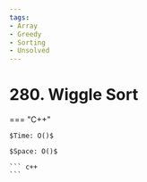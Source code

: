 ```yaml
---
tags:
- Array
- Greedy
- Sorting
- Unsolved
---
```



# 280. Wiggle Sort

=== "C++"

    $Time: O()$

    $Space: O()$

    ``` c++
    ```